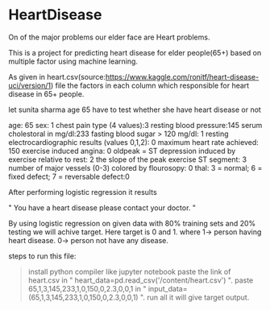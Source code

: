 # HeartDisease

On of the major problems our elder face are Heart problems.

This is a project for predicting heart disease for elder people(65+) based on multiple factor using machine learning.

As given in heart.csv(source:https://www.kaggle.com/ronitf/heart-disease-uci/version/1) file the factors in each column which responsible for heart disease in 65+ people.

 let sunita sharma age 65 have to test whether she have heart disease or not
 
age: 65
sex: 1
chest pain type (4 values):3
resting blood pressure:145
serum cholestoral in mg/dl:233
fasting blood sugar > 120 mg/dl: 1
resting electrocardiographic results (values 0,1,2): 0
maximum heart rate achieved: 150
exercise induced angina: 0
oldpeak = ST depression induced by exercise relative to rest: 2
the slope of the peak exercise ST segment: 3
number of major vessels (0-3) colored by flourosopy: 0
thal: 3 = normal; 6 = fixed defect; 7 = reversable defect:0

After performing logistic regression it results

" You have a heart disease please contact your doctor. "

By using logistic regression on given data with 80% training sets and 20% testing we will achive target.
Here target is 0 and 1.
where 1-> person having heart disease.
      0-> person not have any disease.
 
 steps to run this file:
  >install python compiler like jupyter notebook
  >paste the link of heart.csv in " heart_data=pd.read_csv('/content/heart.csv') ".
  >paste 65,1,3,145,233,1,0,150,0,2.3,0,0,1 in  " input_data=(65,1,3,145,233,1,0,150,0,2.3,0,0,1) ".
  >run all it will give target output.
      
       


